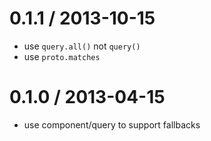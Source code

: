 
0.1.1 / 2013-10-15
==================

  * use `query.all()` not `query()`
  * use `proto.matches`

0.1.0 / 2013-04-15
==================

  * use component/query to support fallbacks
